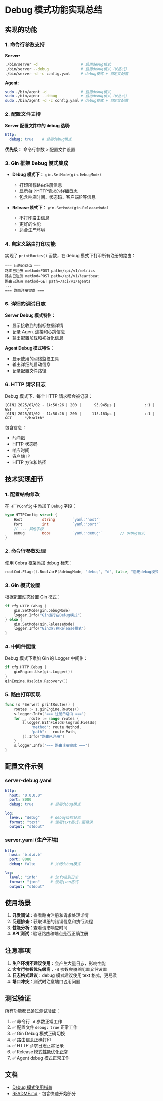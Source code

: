 # Debug 模式功能实现总结

## 实现的功能

### 1. 命令行参数支持

**Server:**
```bash
./bin/server -d                    # 启用debug模式
./bin/server --debug               # 启用debug模式（长格式）
./bin/server -d -c config.yaml     # debug模式 + 自定义配置
```

**Agent:**
```bash
sudo ./bin/agent -d                # 启用debug模式
sudo ./bin/agent --debug           # 启用debug模式（长格式）
sudo ./bin/agent -d -c config.yaml # debug模式 + 自定义配置
```

### 2. 配置文件支持

**Server 配置文件中的 debug 选项:**
```yaml
http:
  debug: true    # 启用debug模式
```

**优先级：** 命令行参数 > 配置文件设置

### 3. Gin 框架 Debug 模式集成

- **Debug 模式下：** `gin.SetMode(gin.DebugMode)`
  - 打印所有路由注册信息
  - 显示每个HTTP请求的详细日志
  - 包含响应时间、状态码、客户端IP等信息

- **Release 模式下：** `gin.SetMode(gin.ReleaseMode)`
  - 不打印路由信息
  - 更好的性能
  - 适合生产环境

### 4. 自定义路由打印功能

实现了 `printRoutes()` 函数，在 debug 模式下打印所有注册的路由：

```
=== 注册的路由 ===
路由已注册 method=POST path=/api/v1/metrics
路由已注册 method=POST path=/api/v1/heartbeat
路由已注册 method=GET path=/api/v1/agents
...
=== 路由注册完成 ===
```

### 5. 详细的调试日志

**Server Debug 模式特性：**
- 显示接收到的指标数据详情
- 记录 Agent 连接和心跳信息
- 输出配置加载和初始化信息

**Agent Debug 模式特性：**
- 显示使用的网络监控工具
- 输出详细的启动信息
- 记录配置文件路径

### 6. HTTP 请求日志

Debug 模式下，每个 HTTP 请求都会被记录：

```
[GIN] 2025/07/02 - 14:50:26 | 200 |      95.945µs |             ::1 | GET      "/"
[GIN] 2025/07/02 - 14:50:26 | 200 |     115.163µs |             ::1 | GET      "/health"
```

包含信息：
- 时间戳
- HTTP 状态码
- 响应时间
- 客户端 IP
- HTTP 方法和路径

## 技术实现细节

### 1. 配置结构修改

在 `HTTPConfig` 中添加了 `Debug` 字段：

```go
type HTTPConfig struct {
    Host         string        `yaml:"host"`
    Port         int           `yaml:"port"`
    // ... 其他字段
    Debug        bool          `yaml:"debug"`        // Debug模式
}
```

### 2. 命令行参数处理

使用 Cobra 框架添加 debug 标志：

```go
rootCmd.Flags().BoolVarP(&debugMode, "debug", "d", false, "启用debug模式")
```

### 3. Gin 模式设置

根据配置动态设置 Gin 模式：

```go
if cfg.HTTP.Debug {
    gin.SetMode(gin.DebugMode)
    logger.Info("Gin运行在Debug模式")
} else {
    gin.SetMode(gin.ReleaseMode)
    logger.Info("Gin运行在Release模式")
}
```

### 4. 中间件配置

Debug 模式下添加 Gin 的 Logger 中间件：

```go
if cfg.HTTP.Debug {
    ginEngine.Use(gin.Logger())
}
ginEngine.Use(gin.Recovery())
```

### 5. 路由打印实现

```go
func (s *Server) printRoutes() {
    routes := s.ginEngine.Routes()
    s.logger.Info("=== 注册的路由 ===")
    for _, route := range routes {
        s.logger.WithFields(logrus.Fields{
            "method": route.Method,
            "path":   route.Path,
        }).Info("路由已注册")
    }
    s.logger.Info("=== 路由注册完成 ===")
}
```

## 配置文件示例

### server-debug.yaml
```yaml
http:
  host: "0.0.0.0"
  port: 8080
  debug: true        # 启用debug模式

log:
  level: "debug"     # debug级别日志
  format: "text"     # 使用text格式，更易读
  output: "stdout"
```

### server.yaml (生产环境)
```yaml
http:
  host: "0.0.0.0"
  port: 8080
  debug: false       # 关闭debug模式

log:
  level: "info"      # info级别日志
  format: "json"     # 使用json格式
  output: "stdout"
```

## 使用场景

1. **开发调试**：查看路由注册和请求处理详情
2. **问题排查**：获取详细的错误信息和执行流程
3. **性能分析**：查看请求响应时间
4. **API 测试**：验证路由和端点是否正确注册

## 注意事项

1. **生产环境不建议使用**：会产生大量日志，影响性能
2. **命令行参数优先级高**：`-d` 参数会覆盖配置文件设置
3. **日志格式建议**：debug 模式建议使用 text 格式，更易读
4. **端口冲突**：测试时注意端口占用问题

## 测试验证

所有功能都已通过测试验证：

1. ✅ 命令行 `-d` 参数正常工作
2. ✅ 配置文件 `debug: true` 正常工作
3. ✅ Gin Debug 模式正确切换
4. ✅ 路由信息正确打印
5. ✅ HTTP 请求日志正常记录
6. ✅ Release 模式性能优化正常
7. ✅ Agent debug 模式正常工作

## 文档

- [Debug 模式使用指南](docs/debug-mode.md)
- [README.md](README.md) - 包含快速开始部分
